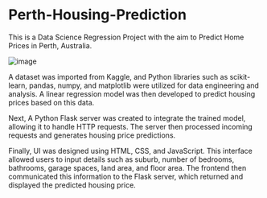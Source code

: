 # Perth-Housing-Prediction
This is a Data Science Regression Project with the aim to Predict Home Prices in Perth, Australia.

![image](https://github.com/user-attachments/assets/03448378-48c6-4ff2-b694-545eccecfbf9)

A dataset was imported from Kaggle, and Python libraries such as scikit-learn, pandas, numpy, and matplotlib were utilized for data engineering and analysis. A linear regression model was then developed to predict housing prices based on this data.

Next, A Python Flask server was created to integrate the trained model, allowing it to handle HTTP requests. The server then processed incoming requests and generates housing price predictions.

Finally,  UI was designed using HTML, CSS, and JavaScript. This interface allowed users to input details such as suburb, number of bedrooms, bathrooms, garage spaces, land area, and floor area. The frontend then communicated this information to the Flask server, which returned and displayed the predicted housing price.

